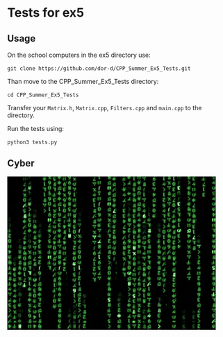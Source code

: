 # Tests for ex5
## Usage
On the school computers in the ex5 directory use: 
```$xslt
git clone https://github.com/dor-d/CPP_Summer_Ex5_Tests.git
```
Than move to the CPP_Summer_Ex5_Tests directory:
```$xslt
cd CPP_Summer_Ex5_Tests
```
Transfer your `Matrix.h`, `Matrix.cpp`, `Filters.cpp` and `main.cpp` to the directory.

Run the tests using:
```$xslt
python3 tests.py
```
## Cyber
![](giphy.gif)